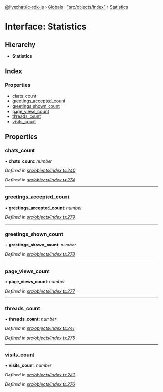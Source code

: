 [@livechat/lc-sdk-js](../README.md) › [Globals](../globals.md) › ["src/objects/index"](../modules/_src_objects_index_.md) › [Statistics](_src_objects_index_.statistics.md)

# Interface: Statistics

## Hierarchy

* **Statistics**

## Index

### Properties

* [chats_count](_src_objects_index_.statistics.md#chats_count)
* [greetings_accepted_count](_src_objects_index_.statistics.md#greetings_accepted_count)
* [greetings_shown_count](_src_objects_index_.statistics.md#greetings_shown_count)
* [page_views_count](_src_objects_index_.statistics.md#page_views_count)
* [threads_count](_src_objects_index_.statistics.md#threads_count)
* [visits_count](_src_objects_index_.statistics.md#visits_count)

## Properties

###  chats_count

• **chats_count**: *number*

*Defined in [src/objects/index.ts:240](https://github.com/livechat/lc-sdk-js/blob/61db942/src/objects/index.ts#L240)*

*Defined in [src/objects/index.ts:274](https://github.com/livechat/lc-sdk-js/blob/61db942/src/objects/index.ts#L274)*

___

###  greetings_accepted_count

• **greetings_accepted_count**: *number*

*Defined in [src/objects/index.ts:279](https://github.com/livechat/lc-sdk-js/blob/61db942/src/objects/index.ts#L279)*

___

###  greetings_shown_count

• **greetings_shown_count**: *number*

*Defined in [src/objects/index.ts:278](https://github.com/livechat/lc-sdk-js/blob/61db942/src/objects/index.ts#L278)*

___

###  page_views_count

• **page_views_count**: *number*

*Defined in [src/objects/index.ts:277](https://github.com/livechat/lc-sdk-js/blob/61db942/src/objects/index.ts#L277)*

___

###  threads_count

• **threads_count**: *number*

*Defined in [src/objects/index.ts:241](https://github.com/livechat/lc-sdk-js/blob/61db942/src/objects/index.ts#L241)*

*Defined in [src/objects/index.ts:275](https://github.com/livechat/lc-sdk-js/blob/61db942/src/objects/index.ts#L275)*

___

###  visits_count

• **visits_count**: *number*

*Defined in [src/objects/index.ts:242](https://github.com/livechat/lc-sdk-js/blob/61db942/src/objects/index.ts#L242)*

*Defined in [src/objects/index.ts:276](https://github.com/livechat/lc-sdk-js/blob/61db942/src/objects/index.ts#L276)*
